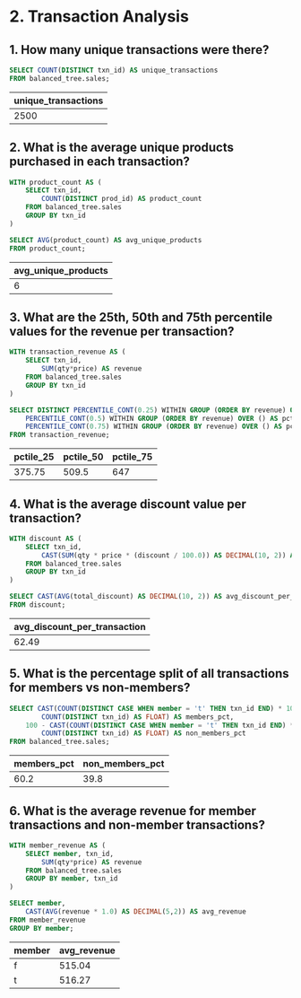 # 2. Transaction Analysis

## 1. How many unique transactions were there?
``` sql
SELECT COUNT(DISTINCT txn_id) AS unique_transactions
FROM balanced_tree.sales;
```
|unique_transactions|
|---|
|2500|



## 2. What is the average unique products purchased in each transaction?
``` sql
WITH product_count AS (
    SELECT txn_id,
        COUNT(DISTINCT prod_id) AS product_count
    FROM balanced_tree.sales 
    GROUP BY txn_id
)

SELECT AVG(product_count) AS avg_unique_products
FROM product_count;
```
|avg_unique_products|
|---|
|6|



## 3. What are the 25th, 50th and 75th percentile values for the revenue per transaction?
``` sql
WITH transaction_revenue AS (
    SELECT txn_id,
        SUM(qty*price) AS revenue
    FROM balanced_tree.sales
    GROUP BY txn_id
)

SELECT DISTINCT PERCENTILE_CONT(0.25) WITHIN GROUP (ORDER BY revenue) OVER () AS pctile_25,
    PERCENTILE_CONT(0.5) WITHIN GROUP (ORDER BY revenue) OVER () AS pctile_50,
    PERCENTILE_CONT(0.75) WITHIN GROUP (ORDER BY revenue) OVER () AS pctile_75
FROM transaction_revenue;
```
|pctile_25|pctile_50|pctile_75|
|---|---|---|
|375.75|509.5|647|



## 4. What is the average discount value per transaction?
``` sql
WITH discount AS (
    SELECT txn_id,
        CAST(SUM(qty * price * (discount / 100.0)) AS DECIMAL(10, 2)) AS total_discount
    FROM balanced_tree.sales
    GROUP BY txn_id
)

SELECT CAST(AVG(total_discount) AS DECIMAL(10, 2)) AS avg_discount_per_transaction
FROM discount;
```
|avg_discount_per_transaction|
|---|
|62.49|



## 5. What is the percentage split of all transactions for members vs non-members?
``` sql
SELECT CAST(COUNT(DISTINCT CASE WHEN member = 't' THEN txn_id END) * 100.0 /
	    COUNT(DISTINCT txn_id) AS FLOAT) AS members_pct,
    100 - CAST(COUNT(DISTINCT CASE WHEN member = 't' THEN txn_id END) * 100.0 /
	    COUNT(DISTINCT txn_id) AS FLOAT) AS non_members_pct
FROM balanced_tree.sales;
```
|members_pct|non_members_pct|
|---|---|
|60.2|39.8|



## 6. What is the average revenue for member transactions and non-member transactions?
``` sql
WITH member_revenue AS (
    SELECT member, txn_id,
        SUM(qty*price) AS revenue
    FROM balanced_tree.sales
    GROUP BY member, txn_id
) 

SELECT member,
    CAST(AVG(revenue * 1.0) AS DECIMAL(5,2)) AS avg_revenue
FROM member_revenue
GROUP BY member;
```
|member|avg_revenue|
|---|---|
|f|515.04|
|t|516.27|